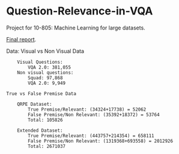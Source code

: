 # Question-Relevance-in-VQA

Project for 10-805: Machine Learning for large datasets.

[Final report](https://github.com/nitish-kulkarni/Question-Relevance-in-VQA/blob/master/10805-report-final-question-relevance-in-VQA.pdf).

Data:
    Visual vs Non Visual Data

        Visual Questions:
            VQA 2.0: 381,055
        Non visual questions:
            Squad: 97,868
            VQA 2.0: 9,949

    True vs False Premise Data

        QRPE Dataset:
            True Premise/Relevant: (34324+17738) = 52062
            False Premise/Non Relevant: (35392+18372) = 53764
            Total: 105826
        
        Extended Dataset:
            True Premise/Relevant: (443757+214354) = 658111
            False Premise/Non Relevant: (1319368+693558) = 2012926
            Total: 2671037